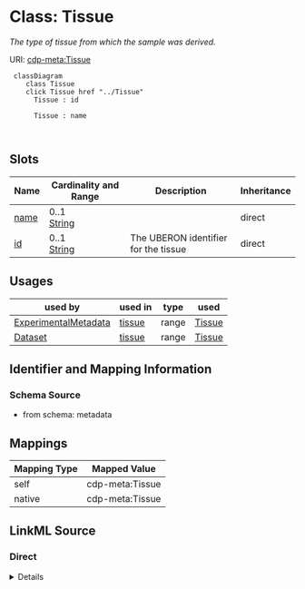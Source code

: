

# Class: Tissue


_The type of tissue from which the sample was derived._





URI: [cdp-meta:Tissue](metadataTissue)






```mermaid
 classDiagram
    class Tissue
    click Tissue href "../Tissue"
      Tissue : id
        
      Tissue : name
        
      
```




<!-- no inheritance hierarchy -->


## Slots

| Name | Cardinality and Range | Description | Inheritance |
| ---  | --- | --- | --- |
| [name](name.md) | 0..1 <br/> [String](String.md) |  | direct |
| [id](id.md) | 0..1 <br/> [String](String.md) | The UBERON identifier for the tissue | direct |





## Usages

| used by | used in | type | used |
| ---  | --- | --- | --- |
| [ExperimentalMetadata](ExperimentalMetadata.md) | [tissue](tissue.md) | range | [Tissue](Tissue.md) |
| [Dataset](Dataset.md) | [tissue](tissue.md) | range | [Tissue](Tissue.md) |






## Identifier and Mapping Information







### Schema Source


* from schema: metadata




## Mappings

| Mapping Type | Mapped Value |
| ---  | ---  |
| self | cdp-meta:Tissue |
| native | cdp-meta:Tissue |







## LinkML Source

<!-- TODO: investigate https://stackoverflow.com/questions/37606292/how-to-create-tabbed-code-blocks-in-mkdocs-or-sphinx -->

### Direct

<details>
```yaml
name: Tissue
description: The type of tissue from which the sample was derived.
from_schema: metadata
attributes:
  name:
    name: name
    from_schema: metadata
    exact_mappings:
    - cdp-common:tissue_name
    alias: name
    owner: Tissue
    domain_of:
    - Author
    - Organism
    - Tissue
    - CellType
    - CellStrain
    - CellComponent
    - AnnotationObject
    range: string
    inlined: true
    inlined_as_list: true
  id:
    name: id
    description: The UBERON identifier for the tissue.
    from_schema: metadata
    exact_mappings:
    - cdp-common:tissue_id
    rank: 1000
    alias: id
    owner: Tissue
    domain_of:
    - Tissue
    - CellType
    - CellStrain
    - CellComponent
    - AnnotationObject
    range: string
    inlined: true
    inlined_as_list: true

```
</details>

### Induced

<details>
```yaml
name: Tissue
description: The type of tissue from which the sample was derived.
from_schema: metadata
attributes:
  name:
    name: name
    from_schema: metadata
    exact_mappings:
    - cdp-common:tissue_name
    alias: name
    owner: Tissue
    domain_of:
    - Author
    - Organism
    - Tissue
    - CellType
    - CellStrain
    - CellComponent
    - AnnotationObject
    range: string
    inlined: true
    inlined_as_list: true
  id:
    name: id
    description: The UBERON identifier for the tissue.
    from_schema: metadata
    exact_mappings:
    - cdp-common:tissue_id
    rank: 1000
    alias: id
    owner: Tissue
    domain_of:
    - Tissue
    - CellType
    - CellStrain
    - CellComponent
    - AnnotationObject
    range: string
    inlined: true
    inlined_as_list: true

```
</details>